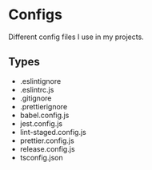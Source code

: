 # Configs
 Different config files I use in my projects.
 
 
 ## Types
 - .eslintignore
 - .eslintrc.js
 - .gitignore
 - .prettierignore
 - babel.config.js
 - jest.config.js
 - lint-staged.config.js
 - prettier.config.js
 - release.config.js
 - tsconfig.json
